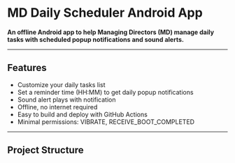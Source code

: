 # MD Daily Scheduler Android App

**An offline Android app to help Managing Directors (MD) manage daily tasks with scheduled popup notifications and sound alerts.**

---

## Features

- Customize your daily tasks list
- Set a reminder time (HH:MM) to get daily popup notifications
- Sound alert plays with notification
- Offline, no internet required
- Easy to build and deploy with GitHub Actions
- Minimal permissions: VIBRATE, RECEIVE_BOOT_COMPLETED

---

## Project Structure

